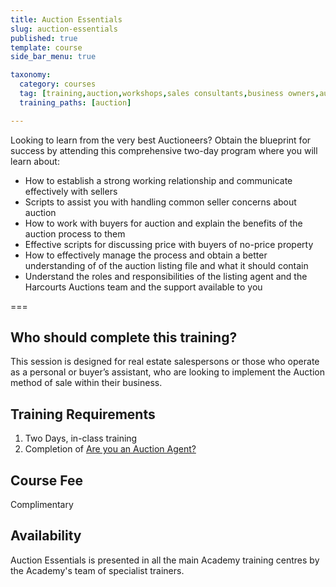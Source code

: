 ```yaml
---
title: Auction Essentials
slug: auction-essentials
published: true
template: course
side_bar_menu: true

taxonomy:
  category: courses
  tag: [training,auction,workshops,sales consultants,business owners,auctioneer,managers]
  training_paths: [auction]

---
```


Looking to learn from the very best Auctioneers? Obtain the blueprint for success by attending this comprehensive two-day program where you will learn about:
 
-	How to establish a strong working relationship and communicate effectively with sellers
-	Scripts to assist you with handling common seller concerns about auction
-	How to work with buyers for auction and explain the benefits of the auction process to them
-	Effective scripts for discussing price with buyers of no-price property
-	How to effectively manage the process and obtain a better understanding of of the auction listing file and what it should contain
-	Understand the roles and responsibilities of the listing agent and the Harcourts Auctions team and the support available to you

===

## Who should complete this training?
This session is designed for real estate salespersons or those who operate as a personal or buyer’s assistant, who are looking to implement the Auction method of sale within their business.

## Training Requirements
1. Two Days, in-class training
2. Completion of [Are you an Auction Agent?](/courses/auction/auction-agent)

## Course Fee
Complimentary 

## Availability
Auction Essentials is presented in all the main Academy training centres by the Academy's team of specialist trainers.
